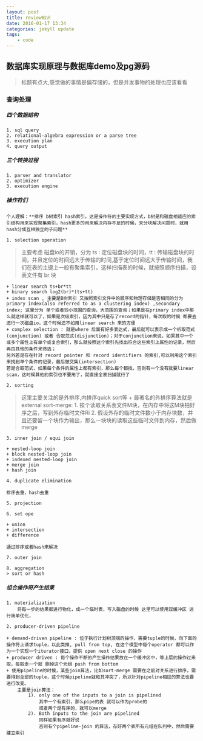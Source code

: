 ```yaml
---
layout: post
title: review知识
date: 2016-01-17 13:34
categories: jekyll update
tags:
    - code
---
```



## 数据库实现原理与数据库demo及pg源码

> 标题有点大,感觉做的事情是偏存储的，但是并发事物的处理也应该看看

### 查询处理 
    
##### 四个数据结构
    1. sql query
    2. relational-algebra expression or a parse tree
    3. execution plan
    4. query output
##### 三个转换过程
    1. parser and translator
    2. optimizer
    3. execution engine

##### 操作符们

    个人理解：**排序 b树索引 hash索引，这是操作符的主要实现方式，b树是和磁盘相适应的索引结构用来实现聚集索引，hash更多的用来解决内存不足的时候，来分块解决问题时，就用hash分成互相独立的子问题**

    1. selection operation

> 主要考虑 磁盘io的开销，分为 ts : 定位磁盘块的时间，tt : 传输磁盘块的时间，并且定位的时间远大于传输的时间,基于定位时间远大于传输时间，我们在表的主键上一般有聚集索引，这样扫描表的时候，就按照顺序扫描，设表文件有 br 块

    + linear search ts+br*tt
    + binary search log2(br)*(ts+tt)
    + index scan , 主要是B树索引 又按照索引文件中的顺序和物理存储是否相同的分为 primary index(also referred to as a clustering index) ,secondary index; 这里分为 单个或者较小范围的查询，大范围的查询；如果是在primary index中那么就这样就可以了，如果是次级索引，因为其中只是存了record的指针，每次取的时候 都要去进行一次磁盘io，这个时候还不如用linear search 来的方便
    + complex selection : 就是where 后面有好多表达式，最后就可以表示成一个析取范式(conjunction) 或者 合取范式(disjunction)；对于conjunction来说，如果其中一个或多个属性上有单个或复合索引，那么就按照这个索引先找出符合这些索引上属性的记录，然后再由其他的条件来筛选；
    另外若是存在针对 record pointer 和 record identifiers 的索引,可以利用这个索引 来找到单个条件的记录，最后做交集(intersection)
    若是合取范式，如果每个条件的属性上都有索引，那么每个都找，否则有一个没有就要linear scan，这时候其他的索引也不要用了，就直接全表扫描就行了
    
    2. sorting
> 这里主要关注的是外排序,内排序quick sort等
    + 最著名的外排序算法就是 external sort-merge:
        1. 挨个读取关系表文件M块，在内存中将这M块拍好序之后，写到外存临时文件Ri
        2. 假设外存的临时文件数小于内存块数，并且还要留一个块作为输出，那么一块块的读取这些临时文件到内存，然后做merge
        
    3. inner join / equi join

    + nested-loop join
    + block nested-loop join
    + indexed nested-loop join
    + merge join
    + hash join
    
    4. duplicate elimination
    
    排序去重，hash去重

    5. projection 

    6. set ope
    
    + union
    + intersection
    + difference

    通过排序或者hash来解决

    7. outer join

    8. aggregation
    > sort or hash

##### 组合操作符产生结果
        
    1. materialization
        将每一步的结果都进行物化，成一个临时表，写入磁盘的时候 这里可以使用双缓冲区 进行简单优化，

    2. producer-driven pipeline
    
    + demand-driven pipeline : 位于执行计划树顶端的操作，需要tuple的时候，向下面的操作符上请求tuple，以此类推, pull from top, 在这个模型中每个operator 都可以作为一个实现一个iterator接口，提供 open next close 的操作
    + producer driven : 每个操作不断的产生操作结果放在一个缓冲区中，等上层的操作过来取，每取走一个就 删掉这个元组 push from bottom 
    + 使用pipeline的时候，某些join算法，比如sort-merge 需要在之前对关系进行排序，需要得到全部的tuple，这个时候pipeline就和其冲突了，所以针对pipeline相应的算法也要进行改变。
        主要是join算法：
            1). only one of the inputs to a join is pipelined
                其中一个有索引，那么pipe的表 就可以作为probe的
                或者两个是有序的，就可以merge
            2). Both inputs to the join are pipelined
                同样如果有序就好说
                否则有个pipeline-join 的算法，存好两个表所有元组在队列中，然后需要建立索引
